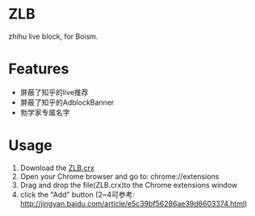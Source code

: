 # ZLB
zhihu live block, for Boism.

# Features
- 屏蔽了知乎的live推荐
- 屏蔽了知乎的AdblockBanner
- 勃学家专属名字

# Usage
 1. Download the [ZLB.crx](https://raw.githubusercontent.com/sherrycherish/ZLB/master/ZLB.crx)
 2. Open your Chrome browser and go to:  chrome://extensions
 3. Drag and drop the file(ZLB.crx)to the Chrome extensions window
 4. click the "Add" button
 (2~4可参考: http://jingyan.baidu.com/article/e5c39bf56286ae39d6603374.html)
